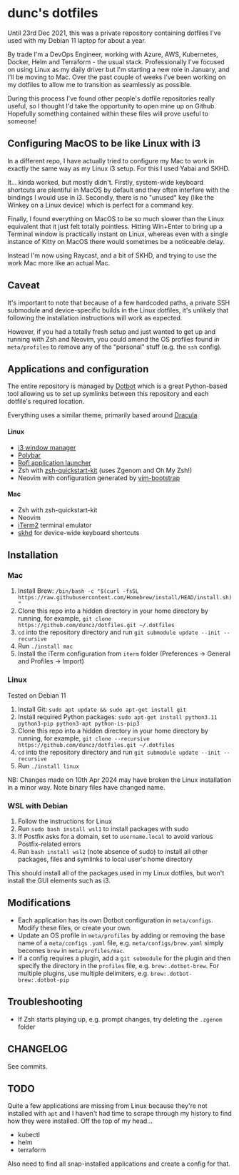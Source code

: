 # dunc's dotfiles

Until 23rd Dec 2021, this was a private repository containing dotfiles I've used with my Debian 11 laptop for about a year.

By trade I'm a DevOps Engineer, working with Azure, AWS, Kubernetes, Docker, Helm and Terraform - the usual stack. Professionally I've focused on using Linux as my daily driver but I'm starting a new role in January, and I'll be moving to Mac. Over the past couple of weeks I've been working on my dotfiles to allow me to transition as seamlessly as possible.

During this process I've found other people's dotfile repositories really useful, so I thought I'd take the opportunity to open mine up on Github. Hopefully something contained within these files will prove useful to someone!

## Configuring MacOS to be like Linux with i3
In a different repo, I have actually tried to configure my Mac to work in exactly the same way as my Linux i3 setup. For this I used Yabai and SKHD.

It... kinda worked, but mostly didn't. Firstly, system-wide keyboard shortcuts are plentiful in MacOS by default and they often interfere with the bindings I would use in i3. Secondly, there is no "unused" key (like the Winkey on a Linux device) which is perfect for a command key.

Finally, I found everything on MacOS to be so much slower than the Linux equivalent that it just felt totally pointless. Hitting Win+Enter to bring up a Terminal window is practically instant on Linux, whereas even with a single instance of Kitty on MacOS there would sometimes be a noticeable delay.

Instead I'm now using Raycast, and a bit of SKHD, and trying to use the work Mac more like an actual Mac.

## Caveat

It's important to note that because of a few hardcoded paths, a private SSH submodule and device-specific builds in the Linux dotfiles, it's unlikely that following the installation instructions will work as expected.

However, if you had a totally fresh setup and just wanted to get up and running with Zsh and Neovim, you could amend the OS profiles found in `meta/profiles` to remove any of the "personal" stuff (e.g. the `ssh` config).

## Applications and configuration

The entire repository is managed by [Dotbot](https://github.com/anishathalye/dotbot) which is a great Python-based tool allowing us to set up symlinks between this repository and each dotfile's required location.

Everything uses a similar theme, primarily based around [Dracula](https://github.com/dracula/dracula-theme).

#### Linux

 - [i3 window manager](https://i3wm.org/)
 - [Polybar](https://github.com/polybar/polybar)
 - [Rofi application launcher](https://github.com/davatorium/rofi)
 - Zsh with [zsh-quickstart-kit](https://github.com/unixorn/zsh-quickstart-kit) (uses Zgenom and Oh My Zsh!)
 - Neovim with configuration generated by [vim-bootstrap](https://vim-bootstrap.com/)

#### Mac

 - Zsh with zsh-quickstart-kit
 - Neovim
 - [iTerm2](https://iterm2.com/) terminal emulator
 - [skhd](https://github.com/koekeishiya/skhd) for device-wide keyboard shortcuts

## Installation

### Mac
 1. Install Brew: `/bin/bash -c "$(curl -fsSL https://raw.githubusercontent.com/Homebrew/install/HEAD/install.sh)"`
 2. Clone this repo into a hidden directory in your home directory by running, for example, `git clone https://github.com/duncz/dotfiles.git ~/.dotfiles`
 3. `cd` into the repository directory and run `git submodule update --init --recursive`
 4. Run `./install mac`
 5. Install the iTerm configuration from `iterm` folder (Preferences -> General and Profiles -> Import)

### Linux
Tested on Debian 11

 1. Install Git: `sudo apt update && sudo apt-get install git`
 2. Install required Python packages: `sudo apt-get install python3.11 python3-pip python3-apt python-is-pip3`
 3. Clone this repo into a hidden directory in your home directory by running, for example, `git clone --recursive https://github.com/duncz/dotfiles.git ~/.dotfiles`
 4. `cd` into the repository directory and run `git submodule update --init --recursive`
 5. Run `./install linux`

NB: Changes made on 10th Apr 2024 may have broken the Linux installation in a minor way. Note binary files have changed name.

### WSL with Debian
 1. Follow the instructions for Linux
 2. Run `sudo bash install wsl1` to install packages with sudo
 3. If Postfix asks for a domain, set to `username.local` to avoid various Postfix-related errors
 4. Run `bash install wsl2` (note absence of sudo) to install all other packages, files and symlinks to local user's home directory

This should install all of the packages used in my Linux dotfiles, but won't install the GUI elements such as i3.

## Modifications

 - Each application has its own Dotbot configuration in `meta/configs`. Modify these files, or create your own.
 - Update an OS profile in `meta/profiles` by adding or removing the base name of a `meta/configs` `.yaml` file, e.g. `meta/configs/brew.yaml` simply becomes `brew` in `meta/profiles/mac`.
 - If a config requires a plugin, add a `git submodule` for the plugin and then specify the directory in the `profiles` file, e.g. `brew:.dotbot-brew`. For multiple plugins, use multiple delimiters, e.g. `brew:.dotbot-brew:.dotbot-pip`

## Troubleshooting

 - If Zsh starts playing up, e.g. prompt changes, try deleting the `.zgenom` folder

## CHANGELOG

See commits.

## TODO

Quite a few applications are missing from Linux because they're not installed with `apt` and I haven't had time to scrape through my history to find how they were installed. Off the top of my head...

 - kubectl
 - helm
 - terraform

Also need to find all snap-installed applications and create a config for that.
